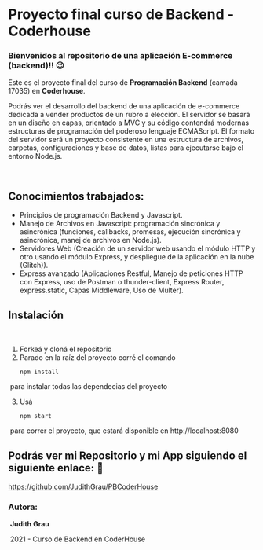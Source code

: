 # Proyecto final curso de Backend -Coderhouse
### Bienvenidos al repositorio de una aplicación E-commerce (backend)!! 😉
Este es el proyecto final del curso de **Programación Backend** (camada 17035) en **Coderhouse**.

Podrás ver el desarrollo del backend de una aplicación de e-commerce dedicada a vender productos de un rubro a elección.
El servidor se basará en un diseño en capas, orientado a MVC y su código contendrá modernas estructuras de programación del poderoso lenguaje ECMAScript.
El formato del servidor será un proyecto consistente en una estructura de archivos, carpetas, configuraciones y base de datos, listas para ejecutarse bajo el entorno Node.js.

​
## Conocimientos trabajados:

- Principios de programación Backend y Javascript.
- Manejo de Archivos en Javascript: programación sincrónica y asincrónica (funciones, callbacks, promesas, ejecución sincrónica y asincrónica, manej de archivos en Node.js).
- Servidores Web (Creación de un servidor web usando el módulo HTTP y otro usando el módulo Express, y despliegue de la aplicación en la nube (Glitch)).
- Express avanzado (Aplicaciones Restful, Manejo de peticiones HTTP con Express, uso de Postman o thunder-client, Express Router, express.static, Capas Middleware, Uso de Multer).


## Instalación
​
1. Forkeá y cloná el repositorio
​
2. Parado en la raíz del proyecto corré el comando 
​
   ```
   npm install
   ```
​
para instalar todas las dependecias del proyecto

3. Usá 
​
   ```
   npm start
   ```
​
    para correr el proyecto, que estará disponible en http://localhost:8080
​
​

## Podrás ver mi Repositorio y mi App siguiendo el siguiente enlace: 🧐
https://github.com/JudithGrau/PBCoderHouse


### Autora:

​
**Judith Grau**

​
2021 - Curso de Backend en CoderHouse
